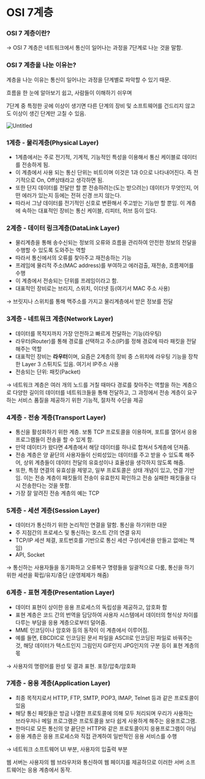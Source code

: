# OSI 7계층

### OSI 7 계층이란?

→ OSI 7 계층은 네트워크에서 통신이 일어나는 과정을 7단계로 나눈 것을 말함.

### OSI 7 계층을 나눈 이유는?

계층을 나눈 이유는 통신이 일어나는 과정을 단계별로 파악할 수 있기 때문.

흐름을 한 눈에 알아보기 쉽고, 사람들이 이해하기 쉬우며

7단계 중 특정한 곳에 이상이 생기면 다른 단계의 장비 및 소프트웨어를 건드리지 않고도 이상이 생긴 단계만 고칠 수 있음.

![Untitled](https://melodic-droplet-c1f.notion.site/image/https%3A%2F%2Fprod-files-secure.s3.us-west-2.amazonaws.com%2F3c793912-0294-456e-ba59-f7da91aea06d%2Fe58b045e-35ea-4196-9de4-b150009c2863%2FUntitled.png?table=block&id=6569ae53-be39-49c8-be13-916d232a81da&spaceId=3c793912-0294-456e-ba59-f7da91aea06d&width=1440&userId=&cache=v2)

### 1계층 - 물리계층(Physical Layer)

- 1계층에서는 주로 전기적, 기계적, 기능적인 특성을 이용해서 통신 케이블로 데이터를 전송하게 됨.
- 이 계층에서 사용 되는 통신 단위는 비트이며 이것은 1과 0으로 나타내어진다. 즉 전기적으로 On, Off상태라고 생각하면 됨.
- 또한 단지 데이터를 전달만 할 뿐 전송하려는(도는 받으려는) 데이터가 무엇인지, 어떤 에러가 있는지 등에는 전혀 신경 쓰지 않는다.
- 따라서 그냥 데이터를 전기적인 신호로 변환해서 주고받는 기능만 할 뿐임. 이 계층에 속하는 대표적인 장비는 통신 케이블, 리피터, 허브 등이 있다.

### 2계층 - 데이터 링크계층(DataLink Layer)

- 물리계층을 통해 송수신되는 정보의 오류와 흐름을 관리하여 안전한 정보의 전달을 수행할 수 있도록 도와주는 역할
- 따라서 통신에서의 오류를 찾아주고 재전송하는 기능
- 프레임에 물리적 주소(MAC address)를 부여하고 에러검출, 재전송, 흐름제어를 수행
- 이 계층에서 전송되는 단위를 프레임이라고 함.
- 대표적인 장비로는 브리지, 스위치, 이더넷 등(여기서 MAC 주소 사용)

→ 브릿지나 스위치를 통해 맥주소를 가지고 물리계층에서 받은 정보를 전달

### 3계층 - 네트워크 계층(Network Layer)

- 데이터를 목적지까지 가장 안전하고 빠르게 전달하는 기능(라우팅)
- 라우터(Router)를 통해 경로를 선택하고 주소(IP)를 정해 경로에 따라 패킷을 전달해주는 역할
- 대표적인 장비는 **라우터**이며, 요즘은 2계층의 장비 중 스위치에 라우팅 기능을 장착한 Layer 3 스튀치도 있음. 여기서 IP주소 사용
- 전송되는 단위: 패킷(Packet)

→ 네트워크 계층은 여러 개의 노드를 거칠 때마다 경로를 찾아주는 역할을 하는 계층으로 다양한 길이의 데이터를 네트워크들을 통해 전달하고, 그 과정에서 전송 계층이 요구하는 서비스 품질을 제공하기 위한 기능적, 절차적 수단을 제공

### 4계층 - 전송 계층(Transport Layer)

- 통신을 활성화하기 위한 계층. 보통 TCP 프로토콜을 이용하며, 포트를 열어서 응용프로그램들이 전송을 할 수 있게 함.
- 만약 데이터가 왔다면 4계층에서 해당 데이터를 하나로 합쳐서 5계층에 던져줌.
- 전송 계층은 양 끝단의 사용자들이 신뢰성있는 데이터를 주고 받을 수 있도록 해주어, 상위 계층들이 데이터 전달의 유효성이나 효율성을 생각하지 않도록 해줌.
- 또한, 특정 연결의 유효성을 제엏고, 일부 프로토콜은 상태 개념이 있고, 연결 기반임. 이는 전송 계층이 패킷들의 전송이 유효한지 확인하고 전송 실패한 패킷들을 다시 전송한다는 것을 뜻함.
- 가장 잘 알려진 전송 계층의 예는 TCP

### 5계층 - 세션 계층(Session Layer)

- 데이터가 통신하기 위한 논리적인 연결을 말함. 통신을 하기위한 대문
- 주 지점간의 프로세스 및 통신하는 호스트 간의 연결 유지
- TCP/IP 세션 체결, 포트번호를 기반으로 통신 세션 구성(세션을 만들고 없애는 책임)
- API, Socket

→ 통신하는 사용자들을 동기화하고 오류복구 명령들을 일괄적으로 다룸, 통신을 하기 위한 세션을 확립/유지/중단 (운영체제가 해줌)

### 6계층 - 표현 계층(Presentation Layer)

- 데이터 표현이 상이한 응용 프로세스의 독립성을 제공하고, 암호화 함
- 표현 계층은 코드 간의 번역을 담당하여 사용자 시스템에서 데이터의 형식상 차이를 다루는 부담을 응용 계층으로부터 덜어줌.
- MME 인코딩이나 암호와 등의 동작이 이 계층에서 이루어짐.
- 예를 들면, EBCDIC로 인코딩된 문서 파일을 ASCII로 인코딩된 파일로 바꿔주는 것, 해당 데이터가 텍스트인지 그림인지 GIF인지 JPG인지의 구분 등이 표현 계층의 몫

→ 사용자의 명령어를 완성 및 결과 표현. 포장/압축/암호화

### 7계층 - 응용 계층(Application Layer)

- 최종 목적지로서 HTTP, FTP, SMTP, POP3, IMAP, Telnet 등과 같은 프로토콜이 있음
- 해당 통신 패킷들은 방금 나열한 프로토콜에 의해 모두 처리되며 우리가 사용하는 브라우저나 메일 프로그램은 프로토콜을 보다 쉽게 사용하게 해주는 응용프로그램.
- 한마디로 모든 통신의 양 끝단은 HTTP와 같은 프로토콜이지 응용프로그램이 아님
- 응용 계층은 응용 프로세스와 직접 관계하여 일반적인 응용 서비스를 수행

→ 네트워크 소프트웨어 UI 부분, 사용자의 입출력 부분

웹 서버는 사용자의 웹 브라우저와 통신하여 웹 페이지를 제공하므로 이러한 서버 소프트웨어는 응용 계층에서 동작.